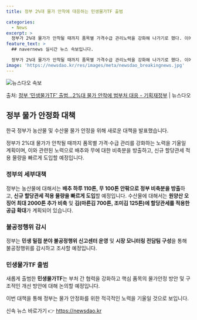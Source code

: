 ```yaml
---
title: 정부 2%대 물가 안착에 대응하는 민생물가TF 출범

categories:
  - News
excerpt: >
  정부가 2%대 물가가 안착될 때까지 품목별 가격수급 관리노력을 강화해 나가기로 했다. 이에,배추는 하루110…
feature_text: >
  ## navernews 실시간 뉴스 속보입니다.

  정부가 2%대 물가가 안착될 때까지 품목별 가격수급 관리노력을 강화해 나가기로 했다. 이에,배추는 하루110…
image: 'https://newsdao.kr/res/images/meta/newsdao_breakingnews.jpg'
---
```


![뉴스다오 속보](https://newsdao.kr/res/images/meta/newsdao_breakingnews.jpg)

<p>출처: <a href="https://newsdao.kr/3726" rel="dofollow">정부 ‘민생물가TF’ 출범…2%대 물가 안착에 범부처 대응 - 기획재정부</a> | 뉴스다오</p>

<h2 data-ke-size="size26">정부 물가 안정화 대책</h2>
한국 정부가 농산물 및 수산물 물가 안정을 위해 새로운 대책을 발표했습니다.

<p data-ke-size="size16">정부가 2%대 물가가 안착될 때까지 품목별 가격·수급 관리를 강화하는 노력을 기울일 계획이며, 이와 관련된 노력으로 배추와 무에 대한 비축분을 방출하고, 신규 할당관세 적용 물량을 빠르게 도입할 예정입니다.</p>

<h3>정부의 세부대책</h3>
정부는 농산물에 대해서는 <b>배추 하루 110톤, 무 100톤 안팎으로 정부 비축분을 방출</b>하고, <b>신규 할당관세 적용 물량을 빠르게 도입</b>할 예정입니다. 수산물에 대해서는 <b>원양산 오징어 최대 2000톤 추가 비축</b> 및 <b>김(마른김 700톤, 조미김 125톤)에 할당관세를 적용한 공급 확대</b>가 계획되어 있습니다.

<h3>불공정행위 감시</h3>
정부는 <b>민생 밀접 분야 불공정행위 신고센터 운영</b> 및 <b>시장 모니터링 전담팀 구성</b>을 통해 불공정행위를 감시하고 조사할 예정입니다.

<h3>민생물가TF 출범</h3>
새롭게 출범한 <b>민생물가TF</b>는 부처 간 협력을 강화하고 핵심 품목의 물가안정 방안 및 구조적인 개선 방안에 대해 논의할 예정입니다. 

이번 대책을 통해 정부는 물가 안정화를 위한 적극적인 노력을 기울일 것으로 보입니다. 

신속 뉴스 바로가기 👉 <a href="https://newsdao.kr" rel="dofollow">https://newsdao.kr</a>


